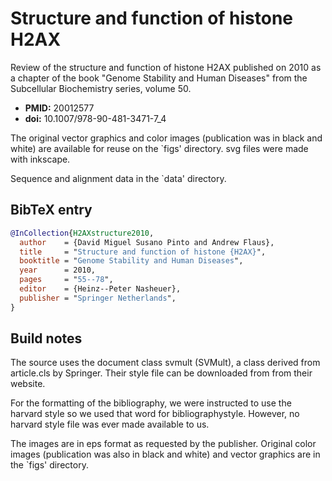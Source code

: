 Structure and function of histone H2AX
======================================

Review of the structure and function of histone H2AX published on 2010 as a
chapter of the book "Genome Stability and Human Diseases" from the Subcellular
Biochemistry series, volume 50.

* **PMID:** 20012577
* **doi:** 10.1007/978-90-481-3471-7_4

The original vector graphics and color images (publication was in black and
white) are available for reuse on the `figs' directory. svg files were made with
inkscape.

Sequence and alignment data in the `data' directory.

BibTeX entry
------------

```bibtex
@InCollection{H2AXstructure2010,
  author    = {David Miguel Susano Pinto and Andrew Flaus},
  title     = "Structure and function of histone {H2AX}",
  booktitle = "Genome Stability and Human Diseases",
  year      = 2010,
  pages     = "55--78",
  editor    = {Heinz--Peter Nasheuer},
  publisher = "Springer Netherlands",
}
```

Build notes
-----------

The source uses the document class svmult (SVMult), a class derived from
article.cls by Springer. Their style file can be downloaded from from their
website.

For the formatting of the bibliography, we were instructed to use the harvard
style so we used that word for bibliographystyle. However, no harvard style file
was ever made available to us.

The images are in eps format as requested by the publisher. Original color images
(publication was also in black and white) and vector graphics are in the `figs'
directory.
